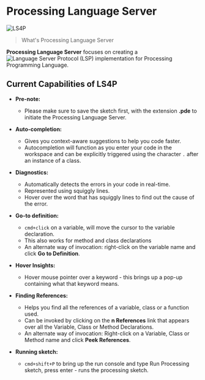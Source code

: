 # Processing Language Server

![LS4P](https://img.shields.io/badge/Language%20Server-LS4P-blue) <br />

> What's Processing Language Server

<b>Processing Language Server</b> focuses on creating a ![Language Server Protocol (LSP)](https://microsoft.github.io/language-server-protocol/) implementation for Processing Programming Language.

## Current Capabilities of LS4P

* <b>Pre-note:</b> 
	- Please make sure to save the sketch first, with the extension <b>.pde</b> to initiate the Processing Language Server.

* <b>Auto-completion:</b>
	- Gives you context-aware suggestions to help you code faster. 
	- Autocompletion will function as you enter your code in the workspace and can be explicitly triggered using the character `.` after an instance of a class.

* <b>Diagnostics:</b>
	- Automatically detects the errors in your code in real-time.
	- Represented using squiggly lines.
	- Hover over the word that has squiggly lines to find out the cause of the error.

* <b>Go-to definition:</b>
	- `cmd+click` on a variable, will move the cursor to the variable declaration.
	- This also works for method and class declarations
	- An alternate way of invocation: right-click on the variable name and click <b>Go to Definition</b>.

* <b>Hover Insights:</b>
	- Hover mouse pointer over a keyword - this brings up a pop-up containing what that keyword means.

* <b>Finding References:</b>
	- Helps you find all the references of a variable, class or a function used. 
	- Can be invoked by clicking on the <b>n References</b> link that appears over all the Variable, Class or Method Declarations.
	- An alternate way of invocation: Right-click on a Variable, Class or Method name and click <b>Peek References</b>.

* <b>Running sketch:</b>
	- `cmd+shift+P` to bring up the run console and type Run Processing sketch, press enter - runs the processing sketch.